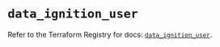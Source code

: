 # `data_ignition_user`

Refer to the Terraform Registry for docs: [`data_ignition_user`](https://registry.terraform.io/providers/andrewchubatiuk/ignition/0.0.1/docs/data-sources/user).
